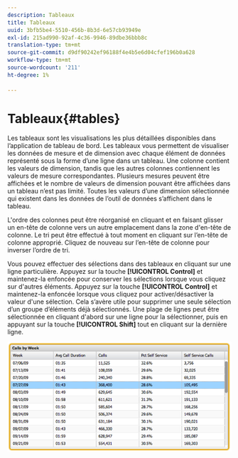 ```yaml
---
description: Tableaux
title: Tableaux
uuid: 3bfb5be4-5510-456b-8b3d-6e57cb93949e
exl-id: 215ad990-92af-4c36-9946-89dbe36bbb8c
translation-type: tm+mt
source-git-commit: d9df90242ef96188f4e4b5e6d04cfef196b0a628
workflow-type: tm+mt
source-wordcount: '211'
ht-degree: 1%

---
```


# Tableaux{#tables}

Les tableaux sont les visualisations les plus détaillées disponibles dans l’application de tableau de bord. Les tableaux vous permettent de visualiser les données de mesure et de dimension avec chaque élément de données représenté sous la forme d’une ligne dans un tableau. Une colonne contient les valeurs de dimension, tandis que les autres colonnes contiennent les valeurs de mesure correspondantes. Plusieurs mesures peuvent être affichées et le nombre de valeurs de dimension pouvant être affichées dans un tableau n’est pas limité. Toutes les valeurs d’une dimension sélectionnée qui existent dans les données de l’outil de données s’affichent dans le tableau.

L&#39;ordre des colonnes peut être réorganisé en cliquant et en faisant glisser un en-tête de colonne vers un autre emplacement dans la zone d&#39;en-tête de colonne. Le tri peut être effectué à tout moment en cliquant sur l’en-tête de colonne approprié. Cliquez de nouveau sur l’en-tête de colonne pour inverser l’ordre de tri.

Vous pouvez effectuer des sélections dans des tableaux en cliquant sur une ligne particulière. Appuyez sur la touche **[!UICONTROL Control]** et maintenez-la enfoncée pour conserver les sélections lorsque vous cliquez sur d&#39;autres éléments. Appuyez sur la touche **[!UICONTROL Control]** et maintenez-la enfoncée lorsque vous cliquez pour activer/désactiver la valeur d&#39;une sélection. Cela s’avère utile pour supprimer une seule sélection d’un groupe d’éléments déjà sélectionnés. Une plage de lignes peut être sélectionnée en cliquant d&#39;abord sur une ligne pour la sélectionner, puis en appuyant sur la touche **[!UICONTROL Shift]** tout en cliquant sur la dernière ligne.

![](assets/table.png)

